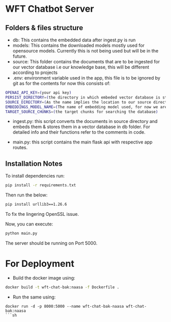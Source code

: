 # WFT Chatbot Server

## Folders & files structure

- db: This contains the embedded data after ingest.py is run
- models: This contains the downloaded models mostly used for opensource models.
  Currently this is not being used but will be in the future.
- source: This folder contains the documents that are to be ingested for our vector database i.e our knowledge base, this will be different according to projects
- .env: environment variable used in the app, this file is to be ignored by git as for the contents for now this consists of:

```sh
OPENAI_API_KEY=(your api key)
PERSIST_DIRECTORY=(the directory in which embeded vector database is stored, in our case ./db)
SOURCE_DIRECTORY=(As the name implies the location to our source directory, in our case ./source)
EMBEDDINGS_MODEL_NAME=(The name of embedding model used, for now we are only ada openai model)
TARGET_SOURCE_CHUNKS=(the target chunks for searching the database)
```

- ingest.py: this script converts the documents in source directory and embeds them & stores them in a vector database in db folder. For detailed info and their functions refer to the comments in code.

- main.py: this script contains the main flask api with respective app routes.

## Installation Notes

To install dependencies run:

```sh
pip install -r requirements.txt
```

Then run the below:

```sh
pip install urllib3==1.26.6
```

To fix the lingering OpenSSL issue.

Now, you can execute:

```sh
python main.py
```

The server should be running on Port 5000.

# For Deployment

- Build the docker image using:

```sh
docker build -t wft-chat-bak:naasa -f Dockerfile .
```

- Run the same using:

````
docker run -d -p 8000:5000 --name wft-chat-bak-naasa wft-chat-bak:naasa
```sh
````
